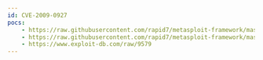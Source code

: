 ```yaml
---
id: CVE-2009-0927
pocs:
    - https://raw.githubusercontent.com/rapid7/metasploit-framework/master/modules/exploits/windows/fileformat/adobe_geticon.rb
    - https://raw.githubusercontent.com/rapid7/metasploit-framework/master/modules/exploits/windows/browser/adobe_geticon.rb
    - https://www.exploit-db.com/raw/9579
---
```

